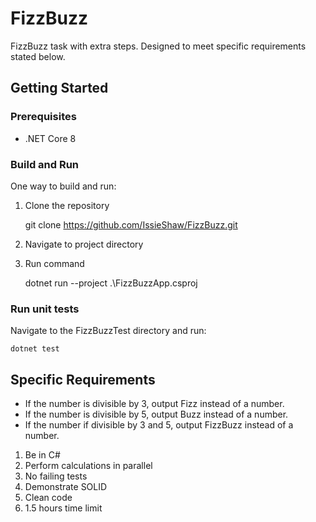# FizzBuzz

FizzBuzz task with extra steps. Designed to meet specific requirements stated below.

## Getting Started

### Prerequisites
- .NET Core 8


### Build and Run
One way to build and run:

1. Clone the repository

    git clone https://github.com/IssieShaw/FizzBuzz.git

2. Navigate to project directory
3. Run command

    dotnet run --project .\FizzBuzzApp.csproj


### Run unit tests
Navigate to the FizzBuzzTest directory and run:

    dotnet test


## Specific Requirements

- If the number is divisible by 3, output Fizz instead of a number.
- If the number is divisible by 5, output Buzz instead of a number.
- If the number if divisible by 3 and 5, output FizzBuzz instead of a number.

1. Be in C#
2. Perform calculations in parallel
3. No failing tests
4. Demonstrate SOLID
5. Clean code
6. 1.5 hours time limit

